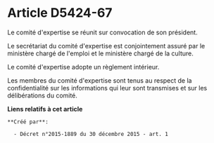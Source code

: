 # Article D5424-67

Le comité d'expertise se réunit sur convocation de son président.

Le secrétariat du comité d'expertise est conjointement assuré par le ministère chargé de l'emploi et le ministère chargé de
la culture.

Le comité d'expertise adopte un règlement intérieur.

Les membres du comité d'expertise sont tenus au respect de la confidentialité sur les informations qui leur sont transmises
et sur les délibérations du comité.

**Liens relatifs à cet article**

	**Créé par**:

	  - Décret n°2015-1889 du 30 décembre 2015 - art. 1

